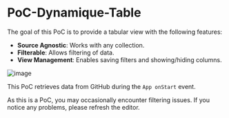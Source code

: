 # PoC-Dynamique-Table

The goal of this PoC is to provide a tabular view with the following features:
- **Source Agnostic**: Works with any collection.
- **Filterable**: Allows filtering of data.
- **View Management**: Enables saving filters and showing/hiding columns.

![image](https://github.com/PowerAppsNinjaMaker/PoC-Dynamique-Table/blob/6d575b470af5757ab1cf9615a67e1dcc6de9e355/Dynamic%20Table.gif)

This PoC retrieves data from GitHub during the `App onStart` event. 

As this is a PoC, you may occasionally encounter filtering issues. If you notice any problems, please refresh the editor.

